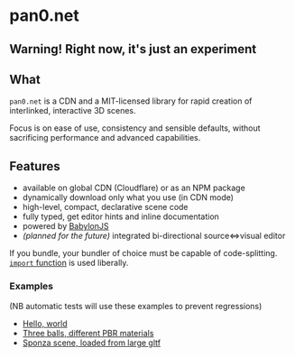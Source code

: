 # pan0.net

## Warning! Right now, it's just an experiment

## What

`pan0.net` is a CDN and a MIT-licensed library for rapid creation of interlinked, interactive 3D scenes.

Focus is on ease of use, consistency and sensible defaults, without sacrificing performance and advanced capabilities.

## Features

- available on global CDN (Cloudflare) or as an NPM package
- dynamically download only what you use (in CDN mode)
- high-level, compact, declarative scene code
- fully typed, get editor hints and inline documentation
- powered by [BabylonJS](https://www.babylonjs.com/)
- _(planned for the future)_ integrated bi-directional source⇔visual editor

<!--
## Examples

### Minimal

On [most browsers](https://caniuse.com/?search=modules), a scene can be HTML file of single `script` tag:

```html
<script type="module">
  import 'https://pan0.net/latest/main.js'; // TODO: remove the "/main.js" part
  scene(box()).render();
</script>
```

[(TODO image of minimal scene)](https://pan0.net/examples/readme-minimal-example.html)

<!--
### Capability demonstration, annotated

Recommended production usage, a scene of HTML file of two `script` tags:

```html
<!--Bootstrap the library from the CDN, use `latest` version or pin one.
    Each global function or chain method dynamically imports capabilities--/>
<script src="https://pan0.net/latest"></script>

<!--The scene is a single function call--/>
<script>
  scene(
    box() // A box with autogenerated name (no parameter)
      .size(1.5) // 1.5m size of each dimension, thus a cube (default 1)
      .position([5, 5, 0.5]) // Center position in meters (default [0, 0, 0])
      // Front texture. There's also back, left, right, top, bottom
      .front(
        // Create dynamic texture. Or you can `fetch('url_of_image')`
        // TODO: work on text(), convert pixels to [0..1] for resolution independence
        canvas(
          text().content('Click red circle below'),
          circle('circle') // A circle with name="circle"
            .position([128, 128]) // Center position in pixels
            .radius(120) // Radius in pixels
            .fill('red') // Fill in red
            .stroke('orange') // Stroke in orange
            .strokeWidth(3) // Stroke width in pixels
        ).size(256) // Size of canvas square in pixels (default 512)
      ),

    gltf('bunny') // A GLTF object with name="bunny"
      .fetch('https://pan0.net/assets/stanford-bunny.gltf') // Load from URL
      .href('https://pan0.net') // Make it link to
  )
    // An event handler
    .onClick(() => {
      // Check object, that triggered this event is "circle"
      if (scene.object.name === 'circle') {
        // "circle" triggers color change on another object
        // `scene.objects.get(name)` returns mutable object
        scene.objects.get('bunny').color('red');
      }
    })

    // `scene` chain ends with .render(), creates full-size canvas. Use iframe to embed a scene
    .render();
</script>
```

[(TODO image of capabilities scene)](https://pan0.net/examples/readme-capabilities-example.html)

### Usage as NPM module (TODO)

```shell
npm install --save pan0.net
```

Then:

```js
import { box } from 'pan0.net/objects';
import { scene } from 'pan0.net/scene';

scene(box()).render();
```
-->

If you bundle, your bundler of choice must be capable of code-splitting. [`import` function](https://developer.mozilla.org/en-US/docs/Web/JavaScript/Reference/Statements/import#Dynamic_Imports) is used liberally.

### Examples

(NB automatic tests will use these examples to prevent regressions)

- [Hello, world](https://pan0.net/examples/hello-world.html)
- [Three balls, different PBR materials](https://pan0.net/examples/materials.html)
- [Sponza scene, loaded from large gltf](https://pan0.net/examples/gltf-sponza.html)
